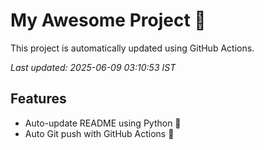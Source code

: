 # My Awesome Project 🚀

This project is automatically updated using GitHub Actions.

_Last updated: 2025-06-09 03:10:53 IST_

## Features
- Auto-update README using Python 🐍
- Auto Git push with GitHub Actions 🤖
